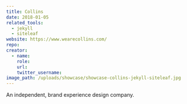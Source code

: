 ```yaml
---
title: Collins
date: 2018-01-05
related_tools:
  - jekyll
  - siteleaf
website: https://www.wearecollins.com/
repo:
creator:
  - name:
    role:
    url:
    twitter_username:
image_path: /uploads/showcase/showcase-collins-jekyll-siteleaf.jpg
---
```

An independent, brand experience design company.
